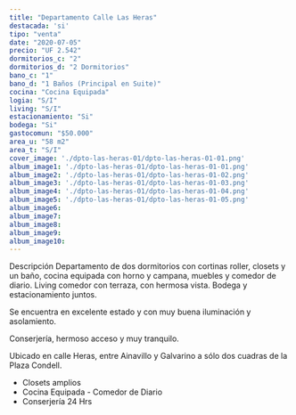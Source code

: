 ```yaml
---
title: "Departamento Calle Las Heras"
destacada: 'si'
tipo: "venta"
date: "2020-07-05"
precio: "UF 2.542"
dormitorios_c: "2"
dormitorios_d: "2 Dormitorios"
bano_c: "1"
bano_d: "1 Baños (Principal en Suite)"
cocina: "Cocina Equipada"
logia: "S/I"
living: "S/I"
estacionamiento: "Si"
bodega: "Si"
gastocomun: "$50.000"
area_u: "58 m2"
area_t: "S/I"
cover_image: './dpto-las-heras-01/dpto-las-heras-01-01.png'
album_image1: './dpto-las-heras-01/dpto-las-heras-01-01.png'
album_image2: './dpto-las-heras-01/dpto-las-heras-01-02.png'
album_image3: './dpto-las-heras-01/dpto-las-heras-01-03.png'
album_image4: './dpto-las-heras-01/dpto-las-heras-01-04.png'
album_image5: './dpto-las-heras-01/dpto-las-heras-01-05.png'
album_image6: 
album_image7: 
album_image8: 
album_image9: 
album_image10: 
---
```


Descripción
Departamento de dos dormitorios con cortinas roller, closets y un baño, cocina equipada con horno y campana, muebles y comedor de diario. Living comedor con terraza, con hermosa vista.
Bodega y estacionamiento juntos.

Se encuentra en excelente estado y con muy buena iluminación y asolamiento.

Conserjería, hermoso acceso y muy tranquilo.

Ubicado en calle Heras, entre Ainavillo y Galvarino a sólo dos cuadras de la Plaza Condell.

* Closets amplios
* Cocina Equipada - Comedor de Diario
* Conserjería 24 Hrs




